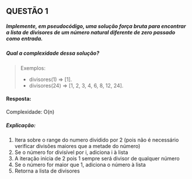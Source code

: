 ## QUESTÃO 1
##### Implemente, em pseudocódigo, uma solução força bruta para encontrar a lista de divisores de um número natural diferente de zero passado como entrada. 
##### Qual a complexidade dessa solução?

> Exemplos:
>  - divisores(1) => [1].
>  - divisores(24) => [1, 2, 3, 4, 6, 8, 12, 24].

#### Resposta:
Complexidade: O(n)

##### Explicação:
1. Itera sobre o range do numero dividido por 2 (pois não é necessário verificar divisões maiores que a metade do número)
2. Se o número for divisível por i, adiciona i à lista
3. A iteração inicia de 2 pois 1 sempre será divisor de qualquer número
4. Se o número for maior que 1, adiciona o número à lista
5. Retorna a lista de divisores